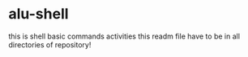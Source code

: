 # alu-shell
this is shell basic commands activities
this readm file have to be in all directories of repository!
